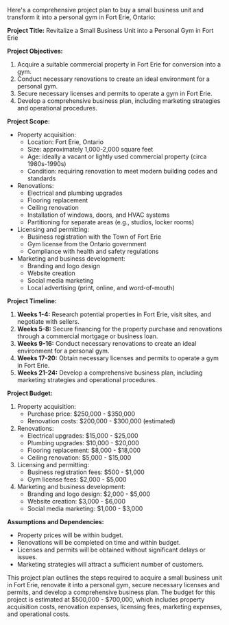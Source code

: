 Here's a comprehensive project plan to buy a small business unit and transform it into a
personal gym in Fort Erie, Ontario:

**Project Title:** Revitalize a Small Business Unit into a Personal Gym in Fort Erie

**Project Objectives:**

1. Acquire a suitable commercial property in Fort Erie for conversion into a gym.
2. Conduct necessary renovations to create an ideal environment for a personal gym.
3. Secure necessary licenses and permits to operate a gym in Fort Erie.
4. Develop a comprehensive business plan, including marketing strategies and operational
   procedures.

**Project Scope:**

- Property acquisition:
  - Location: Fort Erie, Ontario
  - Size: approximately 1,000-2,000 square feet
  - Age: ideally a vacant or lightly used commercial property (circa 1980s-1990s)
  - Condition: requiring renovation to meet modern building codes and standards
- Renovations:
  - Electrical and plumbing upgrades
  - Flooring replacement
  - Ceiling renovation
  - Installation of windows, doors, and HVAC systems
  - Partitioning for separate areas (e.g., studios, locker rooms)
- Licensing and permitting:
  - Business registration with the Town of Fort Erie
  - Gym license from the Ontario government
  - Compliance with health and safety regulations
- Marketing and business development:
  - Branding and logo design
  - Website creation
  - Social media marketing
  - Local advertising (print, online, and word-of-mouth)

**Project Timeline:**

1. **Weeks 1-4:** Research potential properties in Fort Erie, visit sites, and negotiate
   with sellers.
2. **Weeks 5-8:** Secure financing for the property purchase and renovations through a
   commercial mortgage or business loan.
3. **Weeks 9-16:** Conduct necessary renovations to create an ideal environment for a
   personal gym.
4. **Weeks 17-20:** Obtain necessary licenses and permits to operate a gym in Fort Erie.
5. **Weeks 21-24:** Develop a comprehensive business plan, including marketing strategies
   and operational procedures.

**Project Budget:**

1. Property acquisition:
   - Purchase price: $250,000 - $350,000
   - Renovation costs: $200,000 - $300,000 (estimated)
2. Renovations:
   - Electrical upgrades: $15,000 - $25,000
   - Plumbing upgrades: $10,000 - $20,000
   - Flooring replacement: $8,000 - $18,000
   - Ceiling renovation: $5,000 - $15,000
3. Licensing and permitting:
   - Business registration fees: $500 - $1,000
   - Gym license fees: $2,000 - $5,000
4. Marketing and business development:
   - Branding and logo design: $2,000 - $5,000
   - Website creation: $3,000 - $6,000
   - Social media marketing: $1,000 - $3,000

**Assumptions and Dependencies:**

- Property prices will be within budget.
- Renovations will be completed on time and within budget.
- Licenses and permits will be obtained without significant delays or issues.
- Marketing strategies will attract a sufficient number of customers.

This project plan outlines the steps required to acquire a small business unit in Fort Erie,
renovate it into a personal gym, secure necessary licenses and permits, and develop a
comprehensive business plan. The budget for this project is estimated at $500,000 -
$700,000, which includes property acquisition costs, renovation expenses, licensing fees,
marketing expenses, and operational costs.
